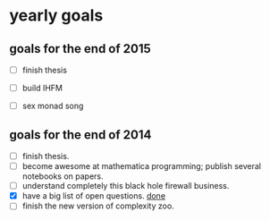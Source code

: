 yearly goals
==

goals for the end of 2015
--
 * [ ] finish thesis
 * [ ] build IHFM
 * [ ] sex monad song
 

goals for the end of 2014
--
 * [ ] finish thesis.
 * [ ] become awesome at mathematica programming; publish several notebooks on papers.
 * [ ] understand completely this black hole firewall business.
 * [x] have a big list of open questions. [done](https://github.com/silky/research_notes/issues)
 * [ ] finish the new version of complexity zoo.
